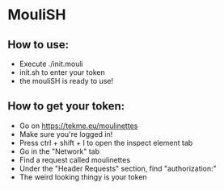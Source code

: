 # MouliSH

## How to use:

- Execute ./init.mouli
- init.sh to enter your token
- the mouliSH is ready to use!

## How to get your token:

- Go on https://tekme.eu/moulinettes
- Make sure you're logged in!
- Press ctrl + shift + I to open the inspect element tab
- Go in the "Network" tab
- Find a request called moulinettes
- Under the "Header Requests" section, find "authorization:"
- The weird looking thingy is your token

